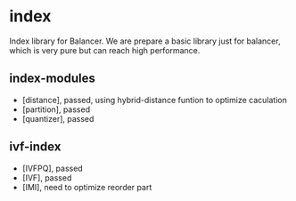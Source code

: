 # index
Index library for Balancer. We are prepare a basic library just for balancer, which is very pure but can reach high performance.

## index-modules
- [distance], passed, using hybrid-distance funtion to optimize caculation
- [partition], passed
- [quantizer], passed

## ivf-index
- [IVFPQ], passed
- [IVF], passed
- [IMI], need to optimize reorder part
